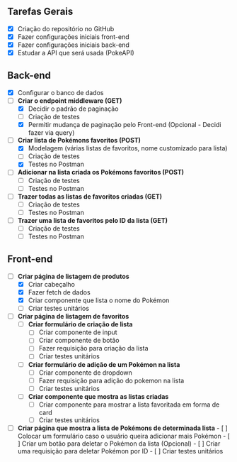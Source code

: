 ## Tarefas Gerais

- [x] Criação do repositório no GitHub
- [x] Fazer configurações iniciais front-end
- [x] Fazer configurações iniciais back-end
- [x] Estudar a API que será usada (PokeAPI)

## Back-end

- [x]  Configurar o banco de dados
- [ ]  **Criar o endpoint middleware (GET)**
	- [x]  Decidir o padrão de paginação
	- [ ]  Criação de testes
	- [x]  Permitir mudança de paginação pelo Front-end (Opcional - Decidi fazer via query)
- [ ]  **Criar lista de Pokémons favoritos (POST)**
	- [x]  Modelagem (várias listas de favoritos, nome customizado para lista)
	- [ ]  Criação de testes
	- [x]  Testes no Postman
- [ ]  **Adicionar na lista criada os Pokémons favoritos (POST)**
	- [ ]  Criação de testes
	- [ ]  Testes no Postman
- [ ]  **Trazer todas as listas de favoritos criadas (GET)**
	- [ ]  Criação de testes
	- [ ]  Testes no Postman
- [ ] **Trazer uma lista de favoritos pelo ID da lista (GET)**
	- [ ]  Criação de testes 
	- [ ]  Testes no Postman

## Front-end

- [ ] **Criar página de listagem de produtos**
	- [x]  Criar cabeçalho
	- [x]  Fazer fetch de dados
	- [x]  Criar componente que lista o nome do Pokémon
	- [ ]  Criar testes unitários
- [ ]  **Criar página de listagem de favoritos**
	- [ ]  **Criar formulário de criação de lista**
		- [ ]  Criar componente de input
		- [ ]  Criar componente de botão
		- [ ]  Fazer requisição para criação da lista
		- [ ]  Criar testes unitários
	- [ ]  **Criar formulário de adição de um Pokémon na lista**
		- [ ]  Criar componente de dropdown
		- [ ]  Fazer requisição para adição do pokemon na lista
		- [ ]  Criar testes unitários
	- [ ]  **Criar componente que mostra as listas criadas**
		- [ ]  Criar componente para mostrar a lista favoritada em forma de card
		- [ ]  Criar testes unitários
- [ ]  **Criar página que mostra a lista de Pokémons de determinada lista**
		- [ ]  Colocar um formulário caso o usuário queira adicionar mais Pokémon
		- [ ]  Criar um botão para deletar o Pokémon da lista (Opcional)
		- [ ]  Criar uma requisição para deletar Pokémon por ID
		- [ ]  Criar testes unitários
